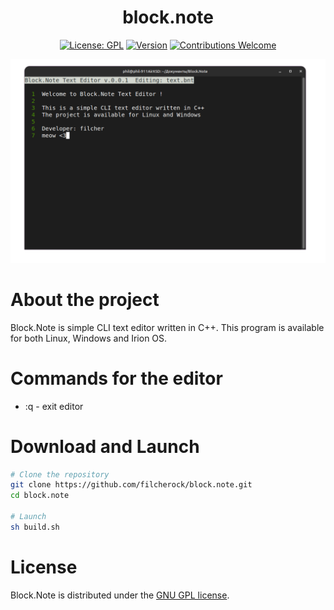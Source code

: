 <h1 align="center">block.note</h1>
<div align="center">
  
[![License: GPL](https://img.shields.io/badge/License-GPL-yellow.svg)](#)
[![Version](https://img.shields.io/badge/version-0.0.1-blue.svg)](#)
[![Contributions Welcome](https://img.shields.io/badge/contributions-welcome-brightgreen.svg)](#)
</div>
<img src="bn1-github.png">

# About the project
Block.Note is simple CLI text editor written in C++. This program is available for both Linux, Windows and Irion OS.

# Commands for the editor
- :q - exit editor

# Download and Launch
``` bash
# Clone the repository
git clone https://github.com/filcherock/block.note.git
cd block.note

# Launch
sh build.sh
```

# License
Block.Note is distributed under the [GNU GPL license](https://github.com/filcherock/block.note/blob/main/LICENSE).
